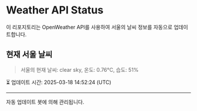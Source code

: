 
# Weather API Status

이 리포지토리는 OpenWeather API를 사용하여 서울의 날씨 정보를 자동으로 업데이트합니다.

## 현재 서울 날씨
> 서울의 현재 날씨: clear sky, 온도: 0.76°C, 습도: 51%

⏳ 업데이트 시간: 2025-03-18 14:52:24 (UTC)

---
자동 업데이트 봇에 의해 관리됩니다.
